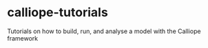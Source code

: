 # calliope-tutorials
Tutorials on how to build, run, and analyse a model with the Calliope framework

